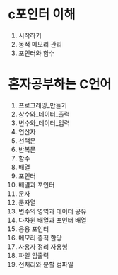 # c포인터 이해

01. 시작하기
02. 동적 메모리 관리
03. 포인터와 함수

# 혼자공부하는 C언어

01. 프로그래밍_만들기
02. 상수와_데이터_출력
03. 변수와_데이터_입력
04. 연산자
05. 선택문
06. 반복문
07. 함수
08. 배열
09. 포인터
10. 배열과 포인터
11. 문자
12. 문자열
13. 변수의 영역과 데이터 공유
14. 다차원 배열과 포인터 배열
15. 응용 포인터
16. 메모리 종적 할당
17. 사용자 정리 자용형
18. 파일 입출력
19. 전처리와 분할 컴파일
